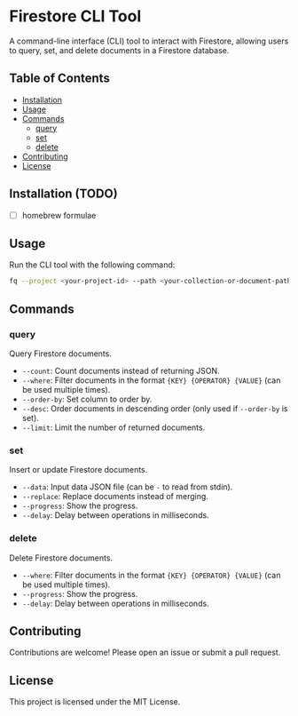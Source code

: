 # Firestore CLI Tool

A command-line interface (CLI) tool to interact with Firestore, allowing users to query, set, and delete documents in a Firestore database.

## Table of Contents

- [Installation](#installation)
- [Usage](#usage)
- [Commands](#commands)
    - [query](#query)
    - [set](#set)
    - [delete](#delete)
- [Contributing](#contributing)
- [License](#license)

## Installation (TODO)

- [ ] homebrew formulae

## Usage

Run the CLI tool with the following command:

```bash
fq --project <your-project-id> --path <your-collection-or-document-path> <subcommand>
```

## Commands

### query

Query Firestore documents.

- `--count`: Count documents instead of returning JSON.
- `--where`: Filter documents in the format `{KEY} {OPERATOR} {VALUE}` (can be used multiple times).
- `--order-by`: Set column to order by.
- `--desc`: Order documents in descending order (only used if `--order-by` is set).
- `--limit`: Limit the number of returned documents.

### set

Insert or update Firestore documents.

- `--data`: Input data JSON file (can be `-` to read from stdin).
- `--replace`: Replace documents instead of merging.
- `--progress`: Show the progress.
- `--delay`: Delay between operations in milliseconds.

### delete

Delete Firestore documents.

- `--where`: Filter documents in the format `{KEY} {OPERATOR} {VALUE}` (can be used multiple times).
- `--progress`: Show the progress.
- `--delay`: Delay between operations in milliseconds.

## Contributing

Contributions are welcome! Please open an issue or submit a pull request.

## License

This project is licensed under the MIT License.
